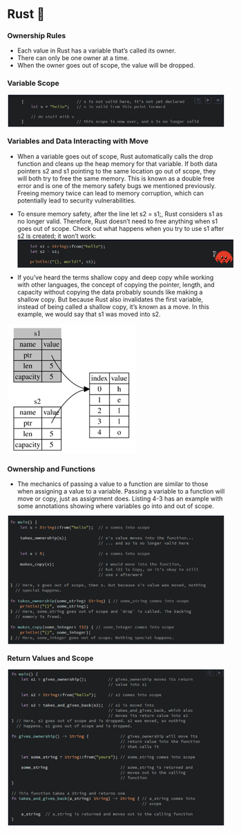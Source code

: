 # Rust 🦀
### Ownership Rules
- Each value in Rust has a variable that’s called its owner.
- There can only be one owner at a time.
- When the owner goes out of scope, the value will be dropped.

### Variable Scope
<img
  src="Images\Screenshot 2023-02-08 062557.png"
  alt="Alt text"
  title="Optional title"
  style="display: block; margin: 0 auto; max-width: 500px">

### Variables and Data Interacting with Move
-  When a variable goes out of scope, Rust automatically calls the drop function and cleans up the heap memory for that variable. If both data pointers s2 and s1 pointing to the same location go out of scope, they will both try to free the same memory. This is known as a double free error and is one of the memory safety bugs we mentioned previously. Freeing memory twice can lead to memory corruption, which can potentially lead to security vulnerabilities.

- To ensure memory safety, after the line let s2 = s1;, Rust considers s1 as no longer valid. Therefore, Rust doesn’t need to free anything when s1 goes out of scope. Check out what happens when you try to use s1 after s2 is created; it won’t work:
<img
  src="Images\Screenshot 2023-02-08 063253.png"
  alt="Alt text"
  title="Optional title"
  style="display: block; margin: 0 auto; max-width: 500px">

- If you’ve heard the terms shallow copy and deep copy while working with other languages, the concept of copying the pointer, length, and capacity without copying the data probably sounds like making a shallow copy. But because Rust also invalidates the first variable, instead of being called a shallow copy, it’s known as a move. In this example, we would say that s1 was moved into s2.

<img
  src="Images\trpl04-04.svg"
  alt="Alt text"
  title="Optional title"
  style="display: inline-block; margin: 0 auto; width: 300px">

### Ownership and Functions
- The mechanics of passing a value to a function are similar to those when assigning a value to a variable. Passing a variable to a function will move or copy, just as assignment does. Listing 4-3 has an example with some annotations showing where variables go into and out of scope.

<img
  src="Images\Screenshot 2023-02-08 055445.png"
  alt="Alt text"
  title="Optional title"
  style="display: block; margin: 0 auto; max-width: 500px">

### Return Values and Scope

<img
src="Images\Screenshot 2023-02-08 055529.png"
alt="Alt text"
title="Optional title"
style="display: block; margin: 0 auto; max-width: 500px">
